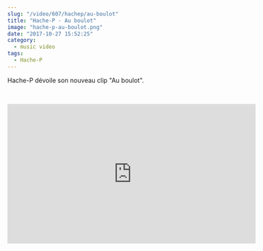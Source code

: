 ```yaml
--- 
slug: "/video/607/hachep/au-boulot"
title: "Hache-P - Au boulot"
image: "hache-p-au-boulot.png"
date: "2017-10-27 15:52:25"
category:
  - music video
tags:
  - Hache-P
---
```

<p>Hache-P dévoile son nouveau clip "Au boulot".</p><br/><p><iframe width="560" height="315" src="https://www.youtube.com/embed/rPinknK3YT4" frameborder="0" allowfullscreen></iframe></p>